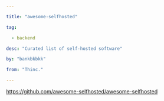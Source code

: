 ```yaml
---

title: "awesome-selfhosted" 

tag: 

  - backend 

desc: "Curated list of self-hosted software" 

by: "bankbkbkk" 

from: "Thinc." 

---
```




https://github.com/awesome-selfhosted/awesome-selfhosted 

